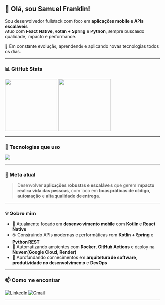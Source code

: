 ## 👋 Olá, sou Samuel Franklin!

Sou desenvolvedor fullstack com foco em **aplicações mobile e APIs escaláveis**.  
Atuo com **React Native, Kotlin + Spring** e **Python**, sempre buscando qualidade, impacto e performance.

🚀 Em constante evolução, aprendendo e aplicando novas tecnologias todos os dias.

---

### 📊 GitHub Stats

<div align="left">
  <img height="170em" src="https://github-readme-stats.vercel.app/api?username=franklin-samuel&theme=dracula&show_icons=true&hide_border=true&count_private=true" />
  <img height="170em" src="https://github-readme-stats.vercel.app/api/top-langs/?username=franklin-samuel&theme=dracula&show_icons=true&hide_border=true&layout=compact" />
</div>

---

### 🧰 Tecnologias que uso

<div align="left">
  <img src="https://skillicons.dev/icons?i=react,python,flask,kotlin,spring,docker,typescript,postgres,git,githubactions,gcloud" />
</div>

---

### 🎯 Meta atual

> Desenvolver **aplicações robustas e escaláveis** que gerem **impacto real na vida das pessoas**, com foco em **boas práticas de código**, **automação** e **alta qualidade de entrega**.

---

### 💡 Sobre mim

- 📱 Atualmente focado em **desenvolvimento mobile** com **Kotlin** e **React Native**  
- ☕ Construindo APIs modernas e performáticas com **Kotlin + Spring** e **Python REST**  
- 🐳 Automatizando ambientes com **Docker**, **GitHub Actions** e deploy na **Nuvem(Google Cloud, Render)**  
- 🧠 Aprofundando conhecimentos em **arquitetura de software**, **produtividade no desenvolvimento** e **DevOps**

---

### 📫 Como me encontrar

[![LinkedIn](https://img.shields.io/badge/-LinkedIn-0A66C2?style=for-the-badge&logo=linkedin&logoColor=white)](https://www.linkedin.com/in/samuelfranklindev)
[![Gmail](https://img.shields.io/badge/-Email-EA4335?style=for-the-badge&logo=gmail&logoColor=white)](mailto:samuelfranklin@gmail.com)

---
